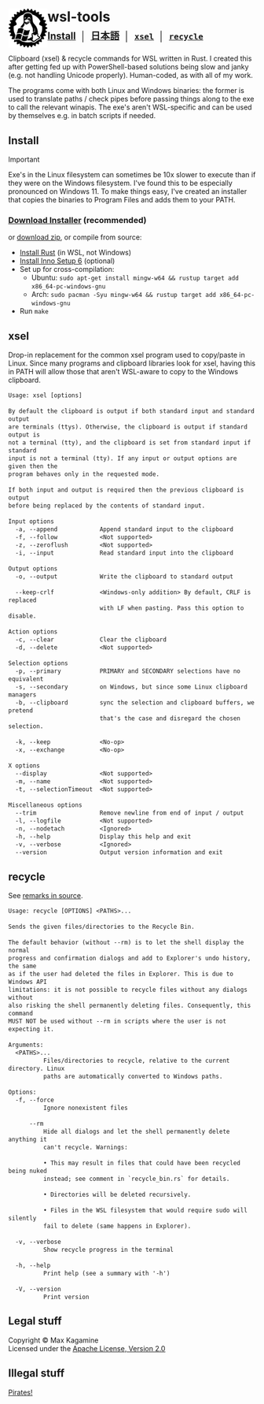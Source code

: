 <h1>
  <img src="rustuxdows.svg" height="80" align="left" />
  wsl-tools
  <br />
  <sup><sub>
    <a href="#install">Install</a>
    &nbsp;│&nbsp;
    <a href="README.ja.md">日本語</a>
    &nbsp;│&nbsp;
    <a href="#xsel"><code>xsel</code></a>
    &nbsp;│&nbsp;
    <a href="#recycle"><code>recycle</code></a>
  </sub></sup>
</h1>

Clipboard (xsel) & recycle commands for WSL written in Rust. I created this after getting fed up with PowerShell-based solutions being slow and janky (e.g. not handling Unicode properly). Human-coded, as with all of my work.

The programs come with both Linux and Windows binaries: the former is used to translate paths / check pipes before passing things along to the exe to call the relevant winapis. The exe's aren't WSL-specific and can be used by themselves e.g. in batch scripts if needed.

## Install

> [!IMPORTANT]
> Exe's in the Linux filesystem can sometimes be 10x slower to execute than if they were on the Windows filesystem. I've found this to be especially pronounced on Windows 11. To make things easy, I've created an installer that copies the binaries to Program Files and adds them to your PATH.

### [Download Installer](https://github.com/maxkagamine/wsl-tools/releases/latest/download/wsl-tools-installer.exe) (recommended)

or [download zip](https://github.com/maxkagamine/wsl-tools/releases/latest/download/wsl-tools-portable.zip), or compile from source:

- [Install Rust](https://rustup.rs/) (in WSL, not Windows)
- [Install Inno Setup 6](https://jrsoftware.org/isdl.php) (optional)
- Set up for cross-compilation:
  - Ubuntu: `sudo apt-get install mingw-w64 && rustup target add x86_64-pc-windows-gnu`
  - Arch: `sudo pacman -Syu mingw-w64 && rustup target add x86_64-pc-windows-gnu`
- Run `make`

## xsel

Drop-in replacement for the common xsel program used to copy/paste in Linux. Since many programs and clipboard libraries look for xsel, having this in PATH will allow those that aren't WSL-aware to copy to the Windows clipboard.

```
Usage: xsel [options]

By default the clipboard is output if both standard input and standard output
are terminals (ttys). Otherwise, the clipboard is output if standard output is
not a terminal (tty), and the clipboard is set from standard input if standard
input is not a terminal (tty). If any input or output options are given then the
program behaves only in the requested mode.

If both input and output is required then the previous clipboard is output
before being replaced by the contents of standard input.

Input options
  -a, --append            Append standard input to the clipboard
  -f, --follow            <Not supported>
  -z, --zeroflush         <Not supported>
  -i, --input             Read standard input into the clipboard

Output options
  -o, --output            Write the clipboard to standard output

  --keep-crlf             <Windows-only addition> By default, CRLF is replaced
                          with LF when pasting. Pass this option to disable.

Action options
  -c, --clear             Clear the clipboard
  -d, --delete            <Not supported>

Selection options
  -p, --primary           PRIMARY and SECONDARY selections have no equivalent
  -s, --secondary         on Windows, but since some Linux clipboard managers
  -b, --clipboard         sync the selection and clipboard buffers, we pretend
                          that's the case and disregard the chosen selection.

  -k, --keep              <No-op>
  -x, --exchange          <No-op>

X options
  --display               <Not supported>
  -m, --name              <Not supported>
  -t, --selectionTimeout  <Not supported>

Miscellaneous options
  --trim                  Remove newline from end of input / output
  -l, --logfile           <Not supported>
  -n, --nodetach          <Ignored>
  -h, --help              Display this help and exit
  -v, --verbose           <Ignored>
  --version               Output version information and exit
```

## recycle

See [remarks in source](src/recycle_bin.rs#L91).

```
Usage: recycle [OPTIONS] <PATHS>...

Sends the given files/directories to the Recycle Bin.

The default behavior (without --rm) is to let the shell display the normal
progress and confirmation dialogs and add to Explorer's undo history, the same
as if the user had deleted the files in Explorer. This is due to Windows API
limitations: it is not possible to recycle files without any dialogs without
also risking the shell permanently deleting files. Consequently, this command
MUST NOT be used without --rm in scripts where the user is not expecting it.

Arguments:
  <PATHS>...
          Files/directories to recycle, relative to the current directory. Linux
          paths are automatically converted to Windows paths.

Options:
  -f, --force
          Ignore nonexistent files

      --rm
          Hide all dialogs and let the shell permanently delete anything it
          can't recycle. Warnings:

          • This may result in files that could have been recycled being nuked
          instead; see comment in `recycle_bin.rs` for details.

          • Directories will be deleted recursively.

          • Files in the WSL filesystem that would require sudo will silently
          fail to delete (same happens in Explorer).

  -v, --verbose
          Show recycle progress in the terminal

  -h, --help
          Print help (see a summary with '-h')

  -V, --version
          Print version
```

## Legal stuff

Copyright © Max Kagamine  
Licensed under the [Apache License, Version 2.0](LICENSE.txt)

## Illegal stuff

[Pirates!](https://www.youtube.com/watch?v=NSZhIAfR6dA)
